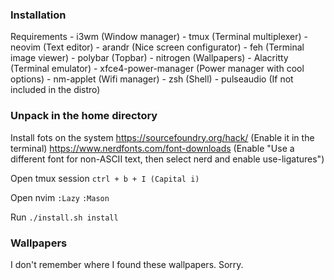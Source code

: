 ### Installation
Requirements
    - i3wm (Window manager)
    - tmux (Terminal multiplexer)
    - neovim (Text editor)
    - arandr (Nice screen configurator)
    - feh (Terminal image viewer)
    - polybar (Topbar)
    - nitrogen (Wallpapers)
    - Alacritty (Terminal emulator)
    - xfce4-power-manager (Power manager with cool options)
    - nm-applet (Wifi manager)
    - zsh (Shell)
    - pulseaudio (If not included in the distro)

### Unpack in the home directory
Install fots on the system
 https://sourcefoundry.org/hack/ (Enable it in the terminal)
 https://www.nerdfonts.com/font-downloads (Enable "Use a different font for
non-ASCII text, then select nerd and enable use-ligatures")

Open tmux session
```ctrl + b + I (Capital i)```

Open nvim
 ```:Lazy```
 ```:Mason```

Run ```./install.sh install```

### Wallpapers
I don't remember where I found these wallpapers. Sorry.
